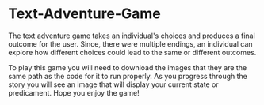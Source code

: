 # Text-Adventure-Game
The text adventure game takes an individual's choices and produces a final outcome for the user. Since, there were multiple endings, an individual can explore 
how different choices could lead to the same or different outcomes. 

To play this game you will need to download the images that they are the same path as the code for it to run properly. As you progress through the story you
will see an image that will display your current state or predicament. Hope you enjoy the game!
